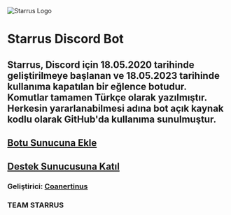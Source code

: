 ![Starrus Logo](https://imgur.com/iJh9KaC.png)

# Starrus Discord Bot

## Starrus, Discord için 18.05.2020 tarihinde geliştirilmeye başlanan ve 18.05.2023 tarihinde kullanıma kapatılan bir eğlence botudur. Komutlar tamamen Türkçe olarak yazılmıştır. Herkesin yararlanabilmesi adına bot açık kaynak kodlu olarak GitHub'da kullanıma sunulmuştur.

## [Botu Sunucuna Ekle](https://top.gg/bot/711945179535245323/invite)
## [Destek Sunucusuna Katıl](https://discord.gg/nnCSmPeaGV)

### Geliştirici: [Coanertinus](https://linktr.ee/coaaaa)
### TEAM STARRUS
